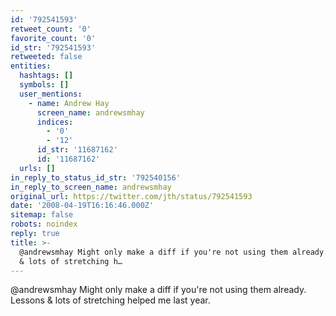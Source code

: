 ```yaml
---
id: '792541593'
retweet_count: '0'
favorite_count: '0'
id_str: '792541593'
retweeted: false
entities:
  hashtags: []
  symbols: []
  user_mentions:
    - name: Andrew Hay
      screen_name: andrewsmhay
      indices:
        - '0'
        - '12'
      id_str: '11687162'
      id: '11687162'
  urls: []
in_reply_to_status_id_str: '792540156'
in_reply_to_screen_name: andrewsmhay
original_url: https://twitter.com/jth/status/792541593
date: '2008-04-19T16:16:46.000Z'
sitemap: false
robots: noindex
reply: true
title: >-
  @andrewsmhay Might only make a diff if you're not using them already. Lessons
  & lots of stretching h…
---
```


@andrewsmhay Might only make a diff if you're not using them already. Lessons & lots of stretching helped me last year.